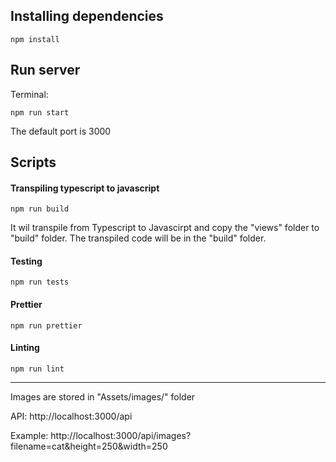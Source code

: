 ## Installing dependencies ##

```
npm install
```

## Run server ##

Terminal:

```
npm run start
```

The default port is 3000

## Scripts ##


#### Transpiling typescript to javascript ####

```
npm run build
```

It wil transpile from Typescript to Javascirpt and copy the "views" folder to "build" folder. The transpiled code will be in the "build" folder.

#### Testing ####

```
npm run tests
```

#### Prettier ####

```
npm run prettier
```

#### Linting ####

```
npm run lint
```
---

Images are stored in "Assets/images/" folder

API:
http://localhost:3000/api

Example: http://localhost:3000/api/images?filename=cat&height=250&width=250
